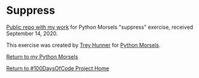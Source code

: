 # Suppress

[Public repo with my work](https://github.com/mUtterberg/python_morsels/tree/master/suppress/) for Python Morsels "suppress" exercise, received September 14, 2020.

This exercise was created by [Trey Hunner](https://treyhunner.com/) for [Python Morsels](https://try.pythonmorsels.com/).

[Return to my Python Morsels](https://mutterberg.github.io/python_morsels)

[Return to #100DaysOfCode Project Home](https://mutterberg.github.io)
